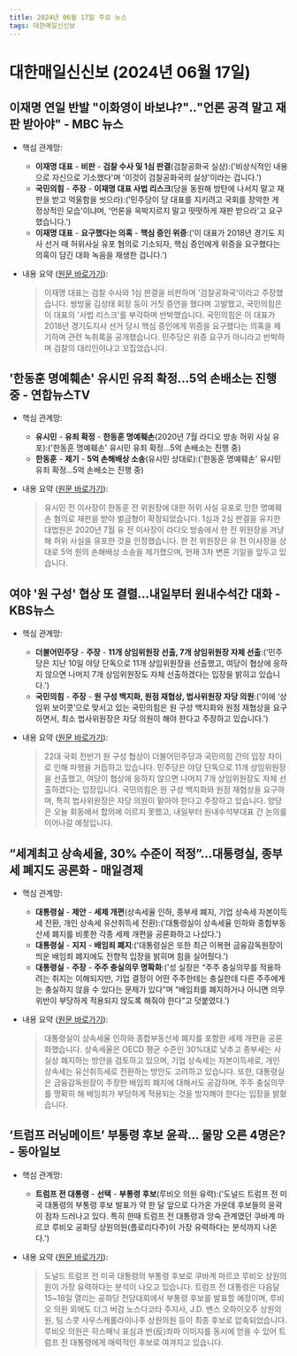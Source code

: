 ```yaml
---
title: 2024년 06월 17일 주요 뉴스
tags: 대한매일신신보
---
```


# 대한매일신신보 (2024년 06월 17일)
## 이재명 연일 반발 "이화영이 바보냐?"‥"언론 공격 말고 재판 받아야" - MBC 뉴스  
  - 핵심 관계망:  
      
      * **이재명 대표** - **비판** - **검찰 수사 및 1심 판결**(검찰공화국 실상):('비상식적인 내용으로 자신으로 기소했다'며 '이것이 검찰공화국의 실상'이라는 겁니다.')  
      * **국민의힘** - **주장** - **이재명 대표 사법 리스크**(당을 동원해 방탄에 나서지 말고 재판을 받고 억울함을 씻으라):('민주당이 당 대표를 지키려고 국회를 장악한 게 정상적인 모습'이냐며, '언론을 윽박지르지 말고 떳떳하게 재판 받으라'고 요구했습니다.')  
      * **이재명 대표** - **요구했다는 의혹** - **핵심 증인 위증**:('이 대표가 2018년 경기도 지사 선거 때 허위사실 유포 혐의로 기소되자, 핵심 증인에게 위증을 요구했다는 의혹이 담긴 대화 녹음을 재생한 겁니다.')  
  
  - 내용 요약 ([원문 바로가기](https://news.google.com/rss/articles/CBMiRWh0dHBzOi8vaW1uZXdzLmltYmMuY29tL3JlcGxheS8yMDI0L253ZGVzay9hcnRpY2xlLzY2MDg3MjVfMzY1MTUuaHRtbNIBRWh0dHBzOi8vaW1uZXdzLmltYmMuY29tL3JlcGxheS8yMDI0L253ZGVzay9hcnRpY2xlLzY2MDg3MjVfMzY1MTYuaHRtbA?oc=5&hl=en-US&gl=US&ceid=US:en)):  
    > 이재명 대표는 검찰 수사와 1심 판결을 비판하며 '검찰공화국'이라고 주장했습니다. 쌍방울 김성태 회장 등이 거짓 증언을 했다며 고발했고, 국민의힘은 이 대표의 '사법 리스크'를 부각하며 반박했습니다. 국민의힘은 이 대표가 2018년 경기도지사 선거 당시 핵심 증인에게 위증을 요구했다는 의혹을 제기하며 관련 녹취록을 공개했습니다. 민주당은 위증 요구가 아니라고 반박하며 검찰의 대리인이냐고 꼬집었습니다.  
    

## '한동훈 명예훼손' 유시민 유죄 확정…5억 손배소는 진행 중 - 연합뉴스TV  
  - 핵심 관계망:  
      
      * **유시민** - **유죄 확정** - **한동훈 명예훼손**(2020년 7월 라디오 방송 허위 사실 유포):('한동훈 명예훼손' 유시민 유죄 확정…5억 손배소는 진행 중)  
      * **한동훈** - **제기** - **5억 손해배상 소송**(유시민 상대로):('한동훈 명예훼손' 유시민 유죄 확정…5억 손배소는 진행 중)  
  
  - 내용 요약 ([원문 바로가기](https://news.google.com/rss/articles/CBMiOGh0dHBzOi8vd3d3LnlvbmhhcG5ld3N0di5jby5rci9uZXdzL01ZSDIwMjQwNjE3MDIwNjAwNjQx0gEA?oc=5&hl=en-US&gl=US&ceid=US:en)):  
    > 유시민 전 이사장이 한동훈 전 위원장에 대한 허위 사실 유포로 인한 명예훼손 혐의로 재판을 받아 벌금형이 확정되었습니다. 1심과 2심 판결을 유지한 대법원은 2020년 7월 유 전 이사장이 라디오 방송에서 한 전 위원장을 겨냥해 허위 사실을 유포한 것을 인정했습니다. 한 전 위원장은 유 전 이사장을 상대로 5억 원의 손해배상 소송을 제기했으며, 현재 3차 변론 기일을 앞두고 있습니다.  
    

## 여야 '원 구성' 협상 또 결렬…내일부터 원내수석간 대화 - KBS뉴스  
  - 핵심 관계망:  
      
      * **더불어민주당** - **주장** - **11개 상임위원장 선출, 7개 상임위원장 자체 선출**:('민주당은 지난 10일 야당 단독으로 11개 상임위원장을 선출했고, 여당이 협상에 응하지 않으면 나머지 7개 상임위원장도 자체 선출하겠다는 입장을 밝히고 있습니다.')  
      * **국민의힘** - **주장** - **원 구성 백지화, 원점 재협상, 법사위원장 자당 의원**:('이에 ‘상임위 보이콧’으로 맞서고 있는 국민의힘은 원 구성 백지화와 원점 재협상을 요구하면서, 최소 법사위원장은 자당 의원이 해야 한다고 주장하고 있습니다.')  
  
  - 내용 요약 ([원문 바로가기](https://news.google.com/rss/articles/CBMiL2h0dHBzOi8vbmV3cy5rYnMuY28ua3IvbmV3cy92aWV3LmRvP25jZD03OTg5NDc50gEA?oc=5&hl=en-US&gl=US&ceid=US:en)):  
    > 22대 국회 전반기 원 구성 협상이 더불어민주당과 국민의힘 간의 입장 차이로 인해 파행을 거듭하고 있습니다. 민주당은 야당 단독으로 11개 상임위원장을 선출했고, 여당이 협상에 응하지 않으면 나머지 7개 상임위원장도 자체 선출하겠다는 입장입니다. 국민의힘은 원 구성 백지화와 원점 재협상을 요구하며, 특히 법사위원장은 자당 의원이 맡아야 한다고 주장하고 있습니다. 양당은 오늘 회동에서 합의에 이르지 못했고, 내일부터 원내수석부대표 간 논의를 이어나갈 예정입니다.  
    

## “세계최고 상속세율, 30% 수준이 적정”...대통령실, 종부세 폐지도 공론화 - 매일경제  
  - 핵심 관계망:  
      
      * **대통령실** - **제안** - **세제 개편**(상속세율 인하, 종부세 폐지, 기업 상속세 자본이득세 전환, 개인 상속세 유산취득세 전환):('대통령실이 상속세율 인하와 종합부동산세 폐지를 비롯한 각종 세제 개편을 공론화하고 나섰다.')  
      * **대통령실** - **지지** - **배임죄 폐지**:('대통령실은 또한 최근 이복현 금융감독원장이 띄운 배임죄 폐지에도 전향적 입장을 밝히며 힘을 실어줬다.')  
      * **대통령실** - **주장** - **주주 충실의무 명확화**:('성 실장은 “주주 충실의무를 적용하려는 취지는 이해되지만, 기업 결정이 어떤 주주한테는 충실한데 다른 주주에게는 충실하지 않을 수 있다는 문제가 있다”며 “배임죄를 폐지하거나 아니면 의무 위반이 부당하게 적용되지 않도록 해줘야 한다”고 덧붙였다.')  
  
  - 내용 요약 ([원문 바로가기](https://news.google.com/rss/articles/CBMiKmh0dHBzOi8vd3d3Lm1rLmNvLmtyL25ld3MvZWNvbm9teS8xMTA0MzAxNdIBH2h0dHBzOi8vbS5tay5jby5rci9hbXAvMTEwNDMwMTU?oc=5&hl=en-US&gl=US&ceid=US:en)):  
    > 대통령실이 상속세율 인하와 종합부동산세 폐지를 포함한 세제 개편을 공론화했습니다. 상속세율은 OECD 평균 수준인 30%대로 낮추고 종부세는 사실상 폐지하는 방안을 검토하고 있으며, 기업 상속세는 자본이득세로, 개인 상속세는 유산취득세로 전환하는 방안도 고려하고 있습니다. 또한, 대통령실은 금융감독원장이 주장한 배임죄 폐지에 대해서도 공감하며, 주주 충실의무를 명확히 해 배임죄가 부당하게 적용되는 것을 방지해야 한다는 입장을 밝혔습니다.  
    

## ‘트럼프 러닝메이트’ 부통령 후보 윤곽… 물망 오른 4명은? - 동아일보  
  - 핵심 관계망:  
      
      * **트럼프 전 대통령** - **선택** - **부통령 후보**(루비오 의원 유력):('도널드 트럼프 전 미국 대통령의 부통령 후보 발표가 약 한 달 앞으로 다가온 가운데 후보들의 윤곽이 점차 드러나고 있다. 특히 한때 트럼프 전 대통령과 앙숙 관계였던 쿠바계 마르코 루비오 공화당 상원의원(플로리다주)이 가장 유력하다는 분석까지 나온다.')  
  
  - 내용 요약 ([원문 바로가기](https://news.google.com/rss/articles/CBMiQWh0dHBzOi8vd3d3LmRvbmdhLmNvbS9uZXdzL0ludGVyL2FydGljbGUvYWxsLzIwMjQwNjE3LzEyNTQ3NTUzMC8x0gE3aHR0cHM6Ly93d3cuZG9uZ2EuY29tL25ld3MvYW1wL2FsbC8yMDI0MDYxNy8xMjU0NzU1MzAvMQ?oc=5&hl=en-US&gl=US&ceid=US:en)):  
    > 도널드 트럼프 전 미국 대통령의 부통령 후보로 쿠바계 마르코 루비오 상원의원이 가장 유력하다는 분석이 나오고 있습니다. 트럼프 전 대통령은 다음달 15~18일 열리는 공화당 전당대회에서 부통령 후보를 발표할 예정이며, 루비오 의원 외에도 더그 버검 노스다코타 주지사, J.D. 밴스 오하이오주 상원의원, 팀 스콧 사우스캐롤라이나주 상원의원 등이 최종 후보로 압축되었습니다. 루비오 의원은 히스패닉 표심과 반(反)좌파 이미지를 동시에 얻을 수 있어 트럼프 전 대통령에게 매력적인 후보로 여겨지고 있습니다.  
    